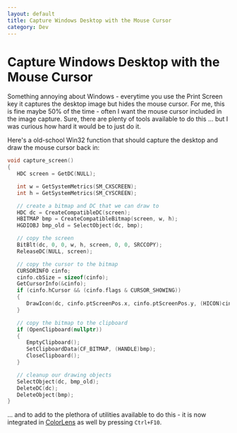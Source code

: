 ```yaml
---
layout: default
title: Capture Windows Desktop with the Mouse Cursor
category: Dev
---
```


# Capture Windows Desktop with the Mouse Cursor #

Something annoying about Windows - everytime you use the Print Screen key it captures the desktop image but hides the mouse cursor.  For me, this is fine maybe 50% of the time - often I want the mouse cursor included in the image capture.  Sure, there are plenty of tools available to do this ... but I was curious how hard it would be to just do it.

Here's a old-school Win32 function that should capture the desktop and draw the mouse cursor back in:

```cpp
void capture_screen()
{
   HDC screen = GetDC(NULL);

   int w = GetSystemMetrics(SM_CXSCREEN);
   int h = GetSystemMetrics(SM_CYSCREEN);

   // create a bitmap and DC that we can draw to
   HDC dc = CreateCompatibleDC(screen);
   HBITMAP bmp = CreateCompatibleBitmap(screen, w, h);
   HGDIOBJ bmp_old = SelectObject(dc, bmp);

   // copy the screen
   BitBlt(dc, 0, 0, w, h, screen, 0, 0, SRCCOPY);
   ReleaseDC(NULL, screen);

   // copy the cursor to the bitmap
   CURSORINFO cinfo;
   cinfo.cbSize = sizeof(cinfo);
   GetCursorInfo(&cinfo);
   if (cinfo.hCursor && (cinfo.flags & CURSOR_SHOWING)) 
   { 
      DrawIcon(dc, cinfo.ptScreenPos.x, cinfo.ptScreenPos.y, (HICON)cinfo.hCursor);
   }

   // copy the bitmap to the clipboard
   if (OpenClipboard(nullptr))
   {
      EmptyClipboard();
      SetClipboardData(CF_BITMAP, (HANDLE)bmp);
      CloseClipboard();
   }

   // cleanup our drawing objects
   SelectObject(dc, bmp_old);
   DeleteDC(dc);
   DeleteObject(bmp);
}
```

... and to add to the plethora of utilities available to do this - it is now integrated in [ColorLens](/projects/2017/10/18/colorlens.html) as well by pressing `Ctrl+F10`.
